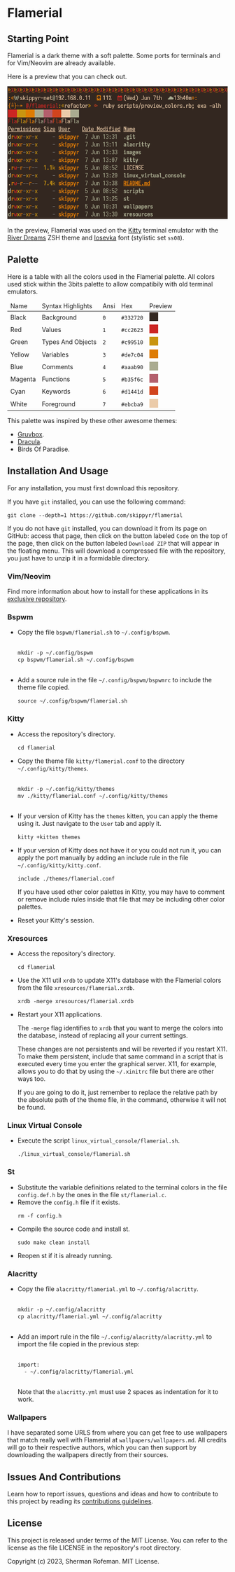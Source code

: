 <h1>Flamerial</h1>
	<h2>Starting Point</h2>
		<p>Flamerial is a dark theme with a soft palette. Some ports for terminals and for Vim/Neovim are already available.</p>
		<p>Here is a preview that you can check out.</p>
		<img src="./images/preview_terminal.png"/>
		<p>In the preview, Flamerial was used on the <a href="https://github.com/kovidgoyal/kitty">Kitty</a> terminal emulator with the <a href="https://github.com/skippyr/river_dreams">River Dreams</a> ZSH theme and <a href="https://github.com/be5invis/Iosevka">Iosevka</a> font (stylistic set <code>ss08</code>).</p>
	<h2>Palette</h2>
		<p>Here is a table with all the colors used in the Flamerial palette. All colors used stick within the 3bits palette to allow compatibily with old terminal emulators.</p>
		<table>
			<thead>
				<tr>
					<td>Name</td>
					<td>Syntax Highlights</td>
					<td>Ansi</td>
					<td>Hex</td>
					<td>Preview</td>
				</tr>
			</thead>
			<tbody>
				<tr>
					<td>Black</td>
					<td>Background</td>
					<td><code>0</code></td>
					<td><code>#332720</code></td>
					<td><img src="./images/colors/black.png" alt=""/></td>
				</tr>
				<tr>
					<td>Red</td>
					<td>Values</td>
					<td><code>1</code></td>
					<td><code>#cc2623</code></td>
					<td><img src="./images/colors/red.png" alt=""/></td>
				</tr>
				<tr>
					<td>Green</td>
					<td>Types And Objects</td>
					<td><code>2</code></td>
					<td><code>#c99510</code></td>
					<td><img src="./images/colors/green.png" alt=""/></td>
				</tr>
				<tr>
					<td>Yellow</td>
					<td>Variables</td>
					<td><code>3</code></td>
					<td><code>#de7c04</code></td>
					<td><img src="./images/colors/yellow.png" alt=""/></td>
				</tr>
				<tr>
					<td>Blue</td>
					<td>Comments</td>
					<td><code>4</code></td>
					<td><code>#aaab90</code></td>
					<td><img src="./images/colors/blue.png" alt=""/></td>
				</tr>
				<tr>
					<td>Magenta</td>
					<td>Functions</td>
					<td><code>5</code></td>
					<td><code>#b35f6c</code></td>
					<td><img src="./images/colors/magenta.png" alt=""/></td>
				</tr>
				<tr>
					<td>Cyan</td>
					<td>Keywords</td>
					<td><code>6</code></td>
					<td><code>#d1441d</code></td>
					<td><img src="./images/colors/cyan.png" alt=""/></td>
				</tr>
				<tr>
					<td>White</td>
					<td>Foreground</td>
					<td><code>7</code></td>
					<td><code>#ebcba9</code></td>
					<td><img src="./images/colors/white.png" alt=""/></td>
				</tr>
			</tbody>
		</table>
		<p>This palette was inspired by these other awesome themes:</p>
		<ul>
			<li><a href="https://github.com/morhetz/gruvbox">Gruvbox</a>.</li>
			<li><a href="https://github.com/dracula/dracula-theme">Dracula</a>.</li>
			<li>Birds Of Paradise.</li>
		</ul>
	<h2>Installation And Usage</h2>
		<p>For any installation, you must first download this repository.</p>
		<p>If you have <code>git</code> installed, you can use the following command:</p>
		<pre><code>git clone --depth=1 https://github.com/skippyr/flamerial</code></pre>
		<p>If you do not have <code>git</code> installed, you can download it from its page on GitHub: access that page, then click on the button labeled <code>Code</code> on the top of the page, then click on the button labeled <code>Download ZIP</code> that will appear in the floating menu. This will download a compressed file with the repository, you just have to unzip it in a formidable directory.</p>
		<h3>Vim/Neovim</h3>
			<p>Find more information about how to install for these applications in its <a href="https://github.com/skippyr/flamerial.nvim">exclusive repository</a>.</p>
		<h3>Bspwm</h3>
			<ul>
				<li>Copy the file <code>bspwm/flamerial.sh</code> to <code>~/.config/bspwm</code>.</li>
					<pre><code>
mkdir -p ~/.config/bspwm
cp bspwm/flamerial.sh ~/.config/bspwm
					</code></pre>
				<li>Add a source rule in the file <code>~/.config/bspwm/bspwmrc</code> to include the theme file copied.</li>
					<pre><code>source ~/.config/bspwm/flamerial.sh</code></pre>
			</ul>
		<h3>Kitty</h3>
			<ul>
				<li>Access the repository's directory.</li>
					<pre><code>cd flamerial</code></pre>
				<li>Copy the theme file <code>kitty/flamerial.conf</code> to the directory <code>~/.config/kitty/themes</code>.</li>
					<pre><code>
mkdir -p ~/.config/kitty/themes
mv ./kitty/flamerial.conf ~/.config/kitty/themes
					</code></pre>
				<li>If your version of Kitty has the <code>themes</code> kitten, you can apply the theme using it. Just navigate to the <code>User</code> tab and apply it.</li>
					<pre><code>kitty +kitten themes</code></pre>
				<li>If your version of Kitty does not have it or you could not run it, you can apply the port manually by adding an include rule in the file <code>~/.config/kitty/kitty.conf</code>.</li>
					<pre><code>include ./themes/flamerial.conf</code></pre>
					<p>If you have used other color palettes in Kitty, you may have to comment or remove include rules inside that file that may be including other color palettes.</p>
					<li>Reset your Kitty's session.</li>
			</ul>
		<h3>Xresources</h3>
			<ul>
				<li>Access the repository's directory.</li>
					<pre><code>cd flamerial</code></pre>
				<li>Use the X11 util <code>xrdb</code> to update X11's database with the Flamerial colors from the file <code>xresources/flamerial.xrdb</code>.</li>
					<pre><code>xrdb -merge xresources/flamerial.xrdb</code></pre>
				<li>Restart your X11 applications.</li>
					<p>The <code>-merge</code> flag identifies to <code>xrdb</code> that you want to merge the colors into the database, instead of replacing all your current settings.</p>
					<p>These changes are not persistents and will be reverted if you restart X11. To make them persistent, include that same command in a script that is executed every time you enter the graphical server. X11, for example, allows you to do that by using the <code>~/.xinitrc</code> file but there are other ways too.</p>
					<p>If you are going to do it, just remember to replace the relative path by the absolute path of the theme file, in the command, otherwise it will not be found.</p>
			</ul>
		<h3>Linux Virtual Console</h3>
			<ul>
				<li>Execute the script <code>linux_virtual_console/flamerial.sh</code>.</li>
					<pre><code>./linux_virtual_console/flamerial.sh</code></pre>
			</ul>
		<h3>St</h3>
			<ul>
				<li>Substitute the variable definitions related to the terminal colors in the file <code>config.def.h</code> by the ones in the file <code>st/flamerial.c</code>.</li>
				<li>Remove the <code>config.h</code> file if it exists.</li>
					<pre><code>rm -f config.h</code></pre>
				<li>Compile the source code and install st.</li>
					<pre><code>sudo make clean install</code></pre>
				<li>Reopen st if it is already running.</li>
			</ul>
		<h3>Alacritty</h3>
			<ul>
				<li>Copy the file <code>alacritty/flamerial.yml</code> to <code>~/.config/alacritty</code>.</li>
					<pre><code>
mkdir -p ~/.config/alacritty
cp alacritty/flamerial.yml ~/.config/alacritty
					</code></pre>
				<li>Add an import rule in the file <code>~/.config/alacritty/alacritty.yml</code> to import the file copied in the previous step:</li>
					<pre><code>
import:
  - ~/.config/alacritty/flamerial.yml
					</code></pre>
				<p>Note that the <code>alacritty.yml</code> must use 2 spaces as indentation for it to work.</p>
			</ul>
		<h3>Wallpapers</h3>
			<p>I have separated some URLS from where you can get free to use wallpapers that match really well with Flamerial at <code>wallpapers/wallpapers.md</code>. All credits will go to their respective authors, which you can then support by downloading the wallpapers directly from their sources.</p>
	<h2>Issues And Contributions</h2>
		<p>Learn how to report issues, questions and ideas and how to contribute to this project by reading its <a href="https://skippyr.github.io/materials/pages/contributions_guidelines.html">contributions guidelines</a>.</p>
	<h2>License</h2>
		<p>This project is released under terms of the MIT License. You can refer to the license as the file LICENSE in the repository's root directory.</p>
		<p>Copyright (c) 2023, Sherman Rofeman. MIT License.</p>

